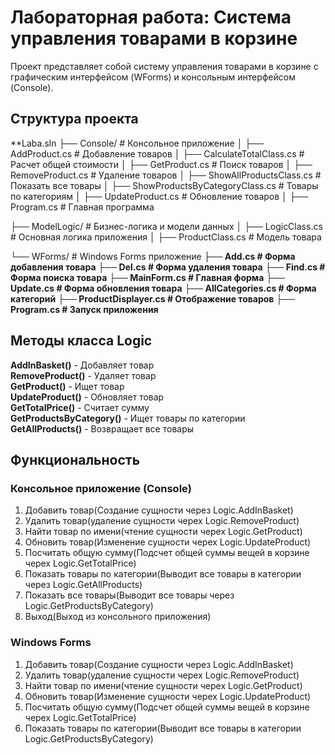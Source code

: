 # Лабораторная работа: Система управления товарами в корзине

Проект представляет собой систему управления товарами в корзине с графическим интерфейсом (WForms) и консольным интерфейсом (Console).

## Структура проекта
**Laba.sln
├── Console/ # Консольное приложение
│ ├── AddProduct.cs # Добавление товаров
│ ├── CalculateTotalClass.cs # Расчет общей стоимости
│ ├── GetProduct.cs # Поиск товаров
│ ├── RemoveProduct.cs # Удаление товаров
│ ├── ShowAllProductsClass.cs # Показать все товары
│ ├── ShowProductsByCategoryClass.cs # Товары по категориям
│ ├── UpdateProduct.cs # Обновление товаров
│ ├── Program.cs # Главная программа

├── ModelLogic/ # Бизнес-логика и модели данных
│ ├── LogicClass.cs # Основная логика приложения
│ ├── ProductClass.cs # Модель товара

└── WForms/ # Windows Forms приложение
**├── Add.cs # Форма добавления товара**
**├── Del.cs # Форма удаления товара**
**├── Find.cs # Форма поиска товара**
**├── MainForm.cs # Главная форма**
**├── Update.cs # Форма обновления товара**
**├── AllCategories.cs # Форма категорий**
**├── ProductDisplayer.cs # Отображение товаров**
**├── Program.cs # Запуск приложения**


## Методы класса Logic
**AddInBasket()** - Добавляет товар  
**RemoveProduct()** - Удаляет товар  
**GetProduct()** - Ищет товар  
**UpdateProduct()** - Обновляет товар  
**GetTotalPrice()** - Считает сумму  
**GetProductsByCategory()** - Ищет товары по категории  
**GetAllProducts()** - Возвращает все товары

## Функциональность
### Консольное приложение (Console)
1. Добавить товар(Создание сущности через Logic.AddInBasket)
2. Удалить товар(удаление сущности черех Logic.RemoveProduct)
3. Найти товар по имени(чтение сущности черех Logic.GetProduct)
4. Обновить товар(Изменение сущности черех Logic.UpdateProduct)
5. Посчитать общую сумму(Подсчет общей суммы вещей в корзине черех Logic.GetTotalPrice)
6. Показать товары по категории(Выводит все товары в категории через Logic.GetAllProducts)
7. Показать все товары(Выводит все товары через Logic.GetProductsByCategory)
0. Выход(Выход из консольного приложения)



### Windows Forms
1. Добавить товар(Создание сущности через Logic.AddInBasket)
2. Удалить товар(удаление сущности черех Logic.RemoveProduct)
3. Найти товар по имени(чтение сущности черех Logic.GetProduct)
4. Обновить товар(Изменение сущности черех Logic.UpdateProduct)
5. Посчитать общую сумму(Подсчет общей суммы вещей в корзине черех Logic.GetTotalPrice)
6. Показать товары по категории(Выводит все товары в категории Logic.GetProductsByCategory)

